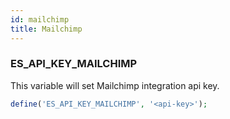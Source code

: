 ```yaml
---
id: mailchimp
title: Mailchimp
---
```


### ES_API_KEY_MAILCHIMP

This variable will set Mailchimp integration api key.

```php
define('ES_API_KEY_MAILCHIMP', '<api-key>');
```

